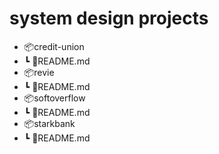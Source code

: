 # system design projects

* 📦credit-union
 * ┗ 📜README.md
* 📦revie
 * ┗ 📜README.md
* 📦softoverflow
 * ┗ 📜README.md
* 📦starkbank
 * ┗ 📜README.md